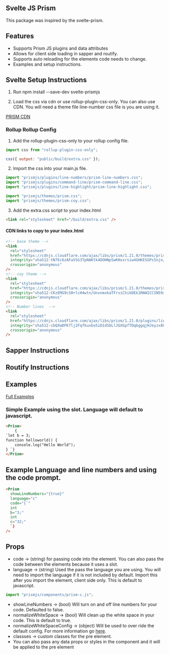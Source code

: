 ## Svelte JS Prism

This package was inspired by the svelte-prism.

## Features

- Supports Prism JS plugins and data attributes
- Allows for client side loading in sapper and routify.
- Supports auto reloading for the elements code needs to change.
- Examples and setup instructions.

## Svelte Setup Instructions

1. Run npm install --save-dev svelte-prismjs

2. Load the css via cdn or use rollup-plugin-css-only. You can also use CDN. You will need a theme file line-number css file is you are using it.

[PRISM CDN](https://cdnjs.com/libraries/prism)

### Rollup Rollup Config

1. Add the rollup-plugin-css-only to your rollup config file.

```javascript
import css from "rollup-plugin-css-only";

css({ output: "public/build/extra.css" });
```

2. Import the css into your main.js file.

```javascript
import "prismjs/plugins/line-numbers/prism-line-numbers.css";
import "prismjs/plugins/command-line/prism-command-line.css";
import "prismjs/plugins/line-highlight/prism-line-highlight.css";

import "prismjs/themes/prism.css";
import "prismjs/themes/prism-coy.css";
```

3. Add the extra.css script to your index.html

```html
<link rel="stylesheet" href="/build/extra.css" />
```

#### CDN links to copy to your index.html

```html
<!-- base theme -->
<link
  rel="stylesheet"
  href="https://cdnjs.cloudflare.com/ajax/libs/prism/1.21.0/themes/prism.min.css"
  integrity="sha512-tN7Ec6zAFaVSG3TpNAKtk4DOHNpSwKHxxrsiw4GHKESGPs5njn/0sMCUMl2svV4wo4BK/rCP7juYz+zx+l6oeQ=="
  crossorigin="anonymous"
/>
<!-- coy theme -->
<link
  rel="stylesheet"
  href="https://cdnjs.cloudflare.com/ajax/libs/prism/1.21.0/themes/prism-coy.min.css"
  integrity="sha512-CKzEMG9cS0+lcH4wtn/UnxnmxkaTFrviChikDEk1MAWICCSN59sDWIF0Q5oDgdG9lxVrvbENSV1FtjLiBnMx7Q=="
  crossorigin="anonymous"
/>
<!-- Number lines  -->
<link
  rel="stylesheet"
  href="https://cdnjs.cloudflare.com/ajax/libs/prism/1.21.0/plugins/line-numbers/prism-line-numbers.min.css"
  integrity="sha512-cbQXwDFK7lj2Fqfkuxbo5iD1dSbLlJGXGpfTDqbggqjHJeyzx88I3rfwjS38WJag/ihH7lzuGlGHpDBymLirZQ=="
  crossorigin="anonymous"
/>
```

## Sapper Instructions

## Routify Instructions

## Examples

[Full Examples]()

### Simple Example using the slot. Language will default to javascript.

```html
<Prism>
    {
`let b = 3;
function helloworld() { 
    console.log("Hello World"); 
} `}
</Prism>
```

## Example Language and line numbers and using the code prompt.

```html
<Prism
  showLineNumbers="{true}"
  language="c"
  code="{`"
  int
  b="3;"
  int
  c="32;"
  `}
/>
```

## Props

- code -> (string) for passing code into the element. You can also pass the code between the elements because it uses a slot.
- language -> (string) Used the pass the language you are using. You will need to import the language if it is not included by default. Import this after you import the element, client side only. This is default to javascript.

```javascript
import "prismjs/components/prism-c.js";
```

- showLineNumbers -> (bool) Will turn on and off line numbers for your code. Defaulted to false.
- normalizeWhiteSpace -> (bool) Will clean up the white space in your code. This is default to true.
- normalizeWhiteSpaceConfig -> (object) Will be used to over ride the default config. For more information go [here](https://prismjs.com/plugins/normalize-whitespace/).
- classses -> custom classes for the pre element.
- You can also pass any data props or styles in the component and it will be applied to the pre element
